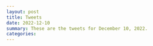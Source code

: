 ```yaml
---
layout: post
title: Tweets
date: 2022-12-10
summary: These are the tweets for December 10, 2022.
categories:
---
```


